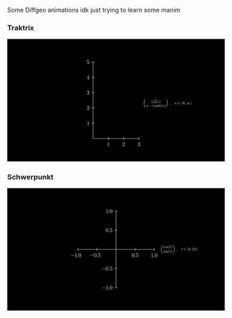 Some Diffgeo animations idk just trying to learn some manim

### Traktrix
![](media/videos/Traktrix_H1/720p30/MoveAlongPathAnimationEffect_ManimCE_v0.17.3.gif)

### Schwerpunkt
![](./media/videos/SchwerpunktH2/720p30/MoveAlongPathAnimationEffect_ManimCE_v0.17.3.gif)
